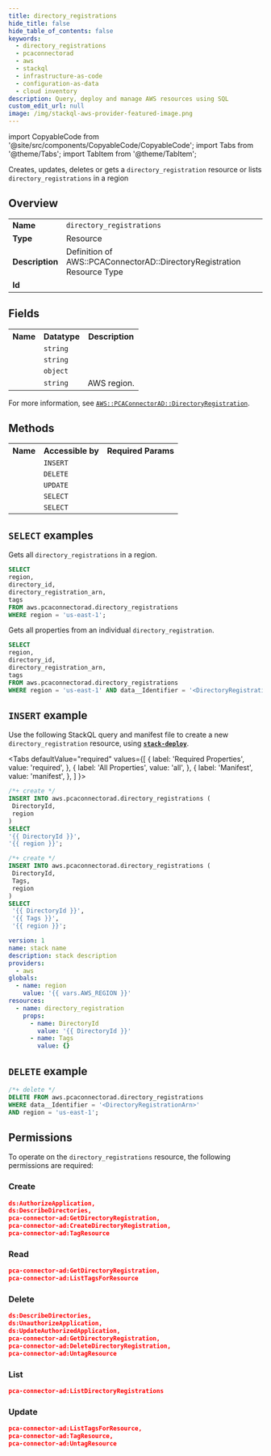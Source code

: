 ```yaml
---
title: directory_registrations
hide_title: false
hide_table_of_contents: false
keywords:
  - directory_registrations
  - pcaconnectorad
  - aws
  - stackql
  - infrastructure-as-code
  - configuration-as-data
  - cloud inventory
description: Query, deploy and manage AWS resources using SQL
custom_edit_url: null
image: /img/stackql-aws-provider-featured-image.png
---
```


import CopyableCode from '@site/src/components/CopyableCode/CopyableCode';
import Tabs from '@theme/Tabs';
import TabItem from '@theme/TabItem';

Creates, updates, deletes or gets a <code>directory_registration</code> resource or lists <code>directory_registrations</code> in a region

## Overview
<table>
<tbody>
<tr><td><b>Name</b></td><td><code>directory_registrations</code></td></tr>
<tr><td><b>Type</b></td><td>Resource</td></tr>
<tr><td><b>Description</b></td><td>Definition of AWS::PCAConnectorAD::DirectoryRegistration Resource Type</td></tr>
<tr><td><b>Id</b></td><td><CopyableCode code="aws.pcaconnectorad.directory_registrations" /></td></tr>
</tbody>
</table>

## Fields
<table>
<tbody>
<tr><th>Name</th><th>Datatype</th><th>Description</th></tr><tr><td><CopyableCode code="directory_id" /></td><td><code>string</code></td><td></td></tr>
<tr><td><CopyableCode code="directory_registration_arn" /></td><td><code>string</code></td><td></td></tr>
<tr><td><CopyableCode code="tags" /></td><td><code>object</code></td><td></td></tr>
<tr><td><CopyableCode code="region" /></td><td><code>string</code></td><td>AWS region.</td></tr>
</tbody>
</table>

For more information, see <a href="https://docs.aws.amazon.com/AWSCloudFormation/latest/UserGuide/aws-resource-pcaconnectorad-directoryregistration.html"><code>AWS::PCAConnectorAD::DirectoryRegistration</code></a>.

## Methods

<table>
<tbody>
  <tr>
    <th>Name</th>
    <th>Accessible by</th>
    <th>Required Params</th>
  </tr>
  <tr>
    <td><CopyableCode code="create_resource" /></td>
    <td><code>INSERT</code></td>
    <td><CopyableCode code="DirectoryId, region" /></td>
  </tr>
  <tr>
    <td><CopyableCode code="delete_resource" /></td>
    <td><code>DELETE</code></td>
    <td><CopyableCode code="data__Identifier, region" /></td>
  </tr>
  <tr>
    <td><CopyableCode code="update_resource" /></td>
    <td><code>UPDATE</code></td>
    <td><CopyableCode code="data__Identifier, data__PatchDocument, region" /></td>
  </tr>
  <tr>
    <td><CopyableCode code="list_resources" /></td>
    <td><code>SELECT</code></td>
    <td><CopyableCode code="region" /></td>
  </tr>
  <tr>
    <td><CopyableCode code="get_resource" /></td>
    <td><code>SELECT</code></td>
    <td><CopyableCode code="data__Identifier, region" /></td>
  </tr>
</tbody>
</table>

## `SELECT` examples
Gets all <code>directory_registrations</code> in a region.
```sql
SELECT
region,
directory_id,
directory_registration_arn,
tags
FROM aws.pcaconnectorad.directory_registrations
WHERE region = 'us-east-1';
```
Gets all properties from an individual <code>directory_registration</code>.
```sql
SELECT
region,
directory_id,
directory_registration_arn,
tags
FROM aws.pcaconnectorad.directory_registrations
WHERE region = 'us-east-1' AND data__Identifier = '<DirectoryRegistrationArn>';
```

## `INSERT` example

Use the following StackQL query and manifest file to create a new <code>directory_registration</code> resource, using [__`stack-deploy`__](https://pypi.org/project/stack-deploy/).

<Tabs
    defaultValue="required"
    values={[
      { label: 'Required Properties', value: 'required', },
      { label: 'All Properties', value: 'all', },
      { label: 'Manifest', value: 'manifest', },
    ]
}>
<TabItem value="required">

```sql
/*+ create */
INSERT INTO aws.pcaconnectorad.directory_registrations (
 DirectoryId,
 region
)
SELECT 
'{{ DirectoryId }}',
'{{ region }}';
```
</TabItem>
<TabItem value="all">

```sql
/*+ create */
INSERT INTO aws.pcaconnectorad.directory_registrations (
 DirectoryId,
 Tags,
 region
)
SELECT 
 '{{ DirectoryId }}',
 '{{ Tags }}',
 '{{ region }}';
```
</TabItem>
<TabItem value="manifest">

```yaml
version: 1
name: stack name
description: stack description
providers:
  - aws
globals:
  - name: region
    value: '{{ vars.AWS_REGION }}'
resources:
  - name: directory_registration
    props:
      - name: DirectoryId
        value: '{{ DirectoryId }}'
      - name: Tags
        value: {}

```
</TabItem>
</Tabs>

## `DELETE` example

```sql
/*+ delete */
DELETE FROM aws.pcaconnectorad.directory_registrations
WHERE data__Identifier = '<DirectoryRegistrationArn>'
AND region = 'us-east-1';
```

## Permissions

To operate on the <code>directory_registrations</code> resource, the following permissions are required:

### Create
```json
ds:AuthorizeApplication,
ds:DescribeDirectories,
pca-connector-ad:GetDirectoryRegistration,
pca-connector-ad:CreateDirectoryRegistration,
pca-connector-ad:TagResource
```

### Read
```json
pca-connector-ad:GetDirectoryRegistration,
pca-connector-ad:ListTagsForResource
```

### Delete
```json
ds:DescribeDirectories,
ds:UnauthorizeApplication,
ds:UpdateAuthorizedApplication,
pca-connector-ad:GetDirectoryRegistration,
pca-connector-ad:DeleteDirectoryRegistration,
pca-connector-ad:UntagResource
```

### List
```json
pca-connector-ad:ListDirectoryRegistrations
```

### Update
```json
pca-connector-ad:ListTagsForResource,
pca-connector-ad:TagResource,
pca-connector-ad:UntagResource
```

